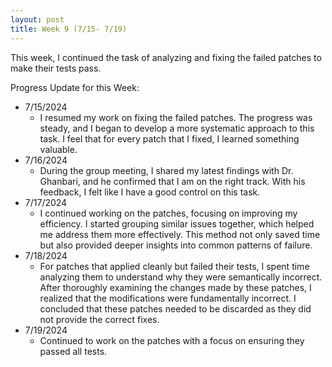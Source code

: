 ```yaml
---
layout: post
title: Week 9 (7/15- 7/19)
---
```


This week, I continued the task of analyzing and fixing the failed patches to make their tests pass. 

Progress Update for this Week:

  - 7/15/2024
      - I resumed my work on fixing the failed patches. The progress was steady, and I began to develop a more systematic approach to this task. I feel that for every patch that I fixed, I learned something valuable.
  - 7/16/2024
      - During the group meeting, I shared my latest findings with Dr. Ghanbari, and he confirmed that I am on the right track. With his feedback, I felt like I have a good control on this task.  
  - 7/17/2024
      - I continued working on the patches, focusing on improving my efficiency. I started grouping similar issues together, which helped me address them more effectively. This method not only saved time but also provided deeper insights into common patterns of failure.
  - 7/18/2024
      - For patches that applied cleanly but failed their tests, I spent time analyzing them to understand why they were semantically incorrect. After thoroughly examining the changes made by these patches, I realized that the modifications were fundamentally incorrect. I concluded that these patches needed to be discarded as they did not provide the correct fixes.
  - 7/19/2024
      - Continued to work on the patches with a focus on ensuring they passed all tests.
